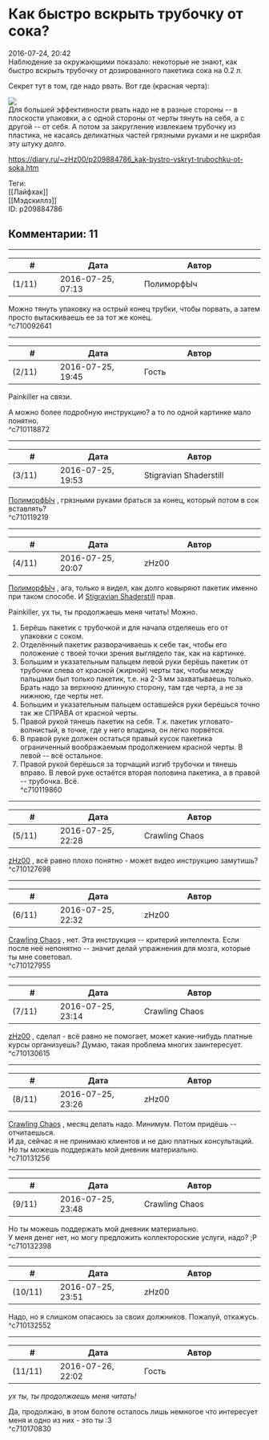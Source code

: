 Как быстро вскрыть трубочку от сока?
====================================

  
2016-07-24, 20:42  
 Наблюдение за окружающими показало: некоторые не знают, как быстро вскрыть трубочку от дозированного пакетика сока на 0.2 л.   
   
 Секрет тут в том, где надо рвать. Вот где (красная черта):   
   
  ![](http://i.imgur.com/kDUkKnD.png)    
 Для большей эффективности рвать надо не в разные стороны -- в плоскости упаковки, а с одной стороны от черты тянуть на себя, а с другой -- от себя. А потом за закругление извлекаем трубочку из пластика, не касаясь деликатных частей грязными руками и не шкрябая эту штуку долго.   
  
<https://diary.ru/~zHz00/p209884786_kak-bystro-vskryt-trubochku-ot-soka.htm>  
  
Теги:  
[[Лайфхак]]  
[[Мэдскиллз]]  
ID: p209884786  


Комментарии: 11
---------------

  


---



|         #         |              Дата              |                     Автор                     |           ID           |
| --- | --- | --- | --- |
| (1/11) | 2016-07-25, 07:13 | ПолиморфЫч | c710092641 |

  
 Можно тянуть упаковку на острый конец трубки, чтобы порвать, а затем просто вытаскиваешь ее за тот же конец.   
 ^c710092641

---



|         #         |              Дата              |                     Автор                     |           ID           |
| --- | --- | --- | --- |
| (2/11) | 2016-07-25, 19:45 | Гость | c710118872 |

  
 Painkiller на связи.   
   
 А можно более подробную инструкцию? а то по одной картинке мало понятно.   
 ^c710118872

---



|         #         |              Дата              |                     Автор                     |           ID           |
| --- | --- | --- | --- |
| (3/11) | 2016-07-25, 19:53 | Stigravian Shaderstill | c710119219 |

  
  [ПолиморфЫч](http://polimorf.diary.ru "stuff and other games")  , грязными руками браться за конец, который потом в сок вставлять?   
 ^c710119219

---



|         #         |              Дата              |                     Автор                     |           ID           |
| --- | --- | --- | --- |
| (4/11) | 2016-07-25, 20:07 | zHz00 | c710119860 |

  
  [ПолиморфЫч](http://polimorf.diary.ru "stuff and other games")  , ага, только я видел, как долго ковыряют пакетик именно при таком способе. И  [Stigravian Shaderstill](http://stigravian.diary.ru "Science, Death, Rock-n-Roll")  прав.   
   
 Painkiller, ух ты, ты продолжаешь меня читать! Можно.   
 1. Берёшь пакетик с трубочкой и для начала отделяешь его от упаковки с соком.   
 2. Отделённый пакетик разворачиваешь к себе так, чтобы его положение с твоей точки зрения выглядело так, как на картинке.   
 3. Большим и указательным пальцем левой руки берёшь пакетик от трубочки слева от красной (жирной) черты так, чтобы между пальцами был только пакетик, т.е. на 2-3 мм захватываешь только. Брать надо за верхнюю длинную сторону, там где черта, а не за нижнюю, где черты нет.   
 4. Большим и указательным пальцем оставшейся руки берёшься точно так же СПРАВА от красной черты.   
 5. Правой рукой тянешь пакетик на себя. Т.к. пакетик угловато-волнистый, в точке, где у него впадина, он легко порвётся.   
 6. В правой руке должен остаться правый кусок пакетика ограниченный воображаемым продолжением красной черты. В левой -- всё остальное.   
 7. Правой рукой берёшься за торчащий изгиб трубочки и тянешь вправо. В левой руке остаётся вторая половина пакетика, а в правой -- трубочка. Всё.   
 ^c710119860

---



|         #         |              Дата              |                     Автор                     |           ID           |
| --- | --- | --- | --- |
| (5/11) | 2016-07-25, 22:28 | Crawling Chaos | c710127698 |

  
  [zHz00](https://zHz00.diary.ru "Untitled")  , всё равно плохо понятно - может видео инструкцию замутишь?   
 ^c710127698

---



|         #         |              Дата              |                     Автор                     |           ID           |
| --- | --- | --- | --- |
| (6/11) | 2016-07-25, 22:32 | zHz00 | c710127955 |

  
  [Crawling Chaos](http://degozaru.diary.ru "de gozaru")  , нет. Эта инструкция -- критерий интеллекта. Если после неё непонятно -- значит делай упражнения для мозга, которые ты мне советовал.   
 ^c710127955

---



|         #         |              Дата              |                     Автор                     |           ID           |
| --- | --- | --- | --- |
| (7/11) | 2016-07-25, 23:14 | Crawling Chaos | c710130615 |

  
  [zHz00](https://zHz00.diary.ru "Untitled")  , сделал - всё равно не помогает, может какие-нибудь платные курсы организуешь? Думаю, такая проблема многих заинтересует.   
 ^c710130615

---



|         #         |              Дата              |                     Автор                     |           ID           |
| --- | --- | --- | --- |
| (8/11) | 2016-07-25, 23:26 | zHz00 | c710131256 |

  
  [Crawling Chaos](http://degozaru.diary.ru "de gozaru")  , месяц делать надо. Минимум. Потом придёшь -- отчитаешься.   
 И да, сейчас я не принимаю клиентов и не даю платных консультаций. Но ты можешь поддержать мой дневник материально.   
 ^c710131256

---



|         #         |              Дата              |                     Автор                     |           ID           |
| --- | --- | --- | --- |
| (9/11) | 2016-07-25, 23:48 | Crawling Chaos | c710132398 |

  
  Но ты можешь поддержать мой дневник материально.    
 У меня денег нет, но могу предложить коллектороские услуги, надо? ;P   
 ^c710132398

---



|         #         |              Дата              |                     Автор                     |           ID           |
| --- | --- | --- | --- |
| (10/11) | 2016-07-25, 23:51 | zHz00 | c710132552 |

  
 Надо, но я слишком опасаюсь за своих должников. Пожалуй, откажусь.   
 ^c710132552

---



|         #         |              Дата              |                     Автор                     |           ID           |
| --- | --- | --- | --- |
| (11/11) | 2016-07-26, 22:02 | Гость | c710170830 |

  
  *ух ты, ты продолжаешь меня читать!*    
   
 Да, продолжаю, в этом болоте осталось лишь немногое что интересует меня и одно из них - это ты :З   
 ^c710170830